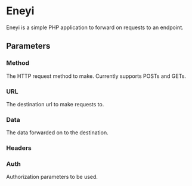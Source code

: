 # Eneyi

Eneyi is a simple PHP application to forward on requests to an endpoint.


## Parameters

### Method

The HTTP request method to make. Currently supports POSTs and GETs.

### URL

The destination url to make requests to.

### Data

The data forwarded on to the destination.

### Headers

### Auth

Authorization parameters to be used.
